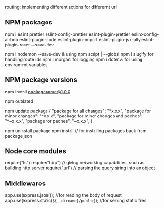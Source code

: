 routing: implementing different actions for differernt url

## NPM packages

npm i eslint prettier eslint-config-prettier eslint-plugin-prettier eslint-config-airbnb eslint-plugin-node eslint-plugin-import eslint-plugin-jsx-ally eslint-plugin-react --save-dev

npm i nodemon --save-dev & using npm script | --global
npm i slugify for handling route ids
npm i morgan: for logging
npm i dotenv: for using enviroment variables

## NPM package versions

npm install packagename@1.0.0

npm outdated

npm update package
{
"package for all changes": "\*x.x.x",
"package for minor changes": "^x.x.x",
"package for minor changes and paches": "^~x.x.x",
"package for paches": "~x.x.x",
}

npm uninstall package
npm install // for installing packages back from package.json

## Node core modules

require("fs")
require("http") // giving networking capabilities, such as building http server
require("url") // parsing the query string into an object

## Middlewares

app.use(express.json()); //for reading the body of request
app.use(express.static(`${__dirname}/public`)); //for serving static files
